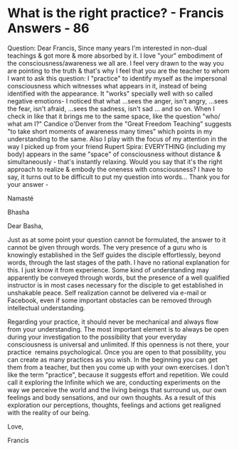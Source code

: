 # What is the right practice? - Francis Answers - 86

Question: Dear Francis, Since many years I'm interested in non-dual teachings & got more & more absorbed by it. I love "your" embodiment of the consciousness/awareness we all are. I feel very drawn to the way you are pointing to the truth & that's why I feel that you are the teacher to whom I want to ask this question: I "practice" to identify myself as the impersonal consciousness which witnesses what appears in it, instead of being identified with the appearance. It "works" specially well with so called negative emotions- I noticed that what ...sees the anger, isn't angry, ...sees the fear, isn't afraid, ...sees the sadness, isn't sad ... and so on. When I check in like that it brings me to the same space, like the question "who/ what am I?" Candice o'Denver from the "Great Freedom Teaching" suggests "to take short moments of awareness many times" which points in my understanding to the same. Also I play with the focus of my attention in the way I picked up from your friend Rupert Spira: EVERYTHING (including my body) appears in the same "space" of consciousness without distance & simultaneously - that's instantly relaxing. Would you say that it's the right approach to realize & embody the oneness with consciousness? I have to say, it turns out to be difficult to put my question into words... Thank you for your answer -

Namasté

Bhasha

Dear Basha,

Just as at some point your question cannot be formulated, the answer to it cannot be given through words. The very presence of a guru who is knowingly established in the Self guides the disciple effortlessly, beyond words, through the last stages of the path. I have no rational explanation for this. I just know it from experience. Some kind of understanding may apparently be conveyed through words, but the presence of a well qualified instructor is in most cases necessary for the disciple to get established in unshakable peace. Self realization cannot be delivered via e-mail or Facebook, even if some important obstacles can be removed through intellectual understanding.

Regarding your practice, it should never be mechanical and always flow from your understanding. The most important element is to always be open during your investigation to the possibility that your everyday consciousness is universal and unlimited. If this openness is not there, your practice  remains psychological. Once you are open to that possibility, you can create as many practices as you wish. In the beginning you can get them from a teacher, but then you come up with your own exercises. I don't like the term "practice", because it suggests effort and repetition. We could call it exploring the Infinite which we are, conducting experiments on the way we perceive the world and the living beings that surround us, our own feelings and body sensations, and our own thoughts. As a result of this exploration our perceptions, thoughts, feelings and actions get realigned with the reality of our being.

Love,

Francis

